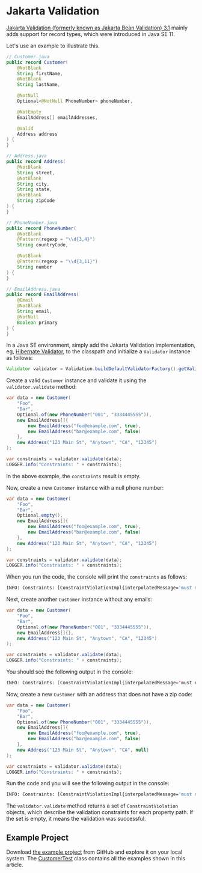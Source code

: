 # Jakarta Validation

[Jakarta Validation (formerly known as Jakarta Bean Validation) 3.1](https://jakarta.ee/specifications/bean-validation/3.1/) mainly adds support for record types, which were introduced in Java SE 11.

Let's use an example to illustrate this.

```java
// Customer.java
public record Customer(
    @NotBlank
    String firstName,
    @NotBlank
    String lastName,

    @NotNull
    Optional<@NotNull PhoneNumber> phoneNumber,

    @NotEmpty
    EmailAddress[] emailAddresses,

    @Valid
    Address address
) {
}

// Address.java
public record Address(
    @NotBlank
    String street,
    @NotBlank
    String city,
    String state,
    @NotBlank
    String zipCode
) {
}

// PhoneNumber.java
public record PhoneNumber(
    @NotBlank
    @Pattern(regexp = "\\d{3,4}")
    String countryCode,

    @NotBlank
    @Pattern(regexp = "\\d{3,11}")
    String number
) {
}

// EmailAddress.java
public record EmailAddress(
    @Email
    @NotBlank
    String email,
    @NotNull
    Boolean primary
) {
}
```

In a Java SE environment, simply add the Jakarta Validation implementation, eg, [Hibernate Validator](https://hibernate.org/validator/), to the classpath and initialize a `Validator` instance as follows:

```java
Validator validator = Validation.buildDefaultValidatorFactory().getValidator();
```

Create a valid `Customer` instance and validate it using the `validator.validate` method:

```java
var data = new Customer(
    "Foo",
    "Bar",
    Optional.of(new PhoneNumber("001", "3334445555")),
    new EmailAddress[]{
        new EmailAddress("foo@example.com", true),
        new EmailAddress("bar@example.com", false)
    },
    new Address("123 Main St", "Anytown", "CA", "12345")
);

var constraints = validator.validate(data);
LOGGER.info("Constraints: " + constraints);
```

In the above example, the `constraints` result is empty.

Now, create a new `Customer` instance with a null phone number:

```java
var data = new Customer(
    "Foo",
    "Bar",
    Optional.empty(),
    new EmailAddress[]{
        new EmailAddress("foo@example.com", true),
        new EmailAddress("bar@example.com", false)
    },
    new Address("123 Main St", "Anytown", "CA", "12345")
);

var constraints = validator.validate(data);
LOGGER.info("Constraints: " + constraints);
```

When you run the code, the console will print the `constraints` as follows:

```bash
INFO: Constraints: [ConstraintViolationImpl{interpolatedMessage='must not be null', propertyPath=phoneNumber, rootBeanClass=class com.example.Customer, messageTemplate='{jakarta.validation.constraints.NotNull.message}'}]
```

Next, create another `Customer` instance without any emails:

```java
var data = new Customer(
    "Foo",
    "Bar",
    Optional.of(new PhoneNumber("001", "3334445555")),
    new EmailAddress[]{},
    new Address("123 Main St", "Anytown", "CA", "12345")
);

var constraints = validator.validate(data);
LOGGER.info("Constraints: " + constraints);
```

You should see the following output in the console:

```java
INFO: Constraints: [ConstraintViolationImpl{interpolatedMessage='must not be empty', propertyPath=emailAddresses, rootBeanClass=class com.example.Customer, messageTemplate='{jakarta.validation.constraints.NotEmpty.message}'}]
```

Now, create a new `Customer` with an address that does not have a zip code:

```java
var data = new Customer(
    "Foo",
    "Bar",
    Optional.of(new PhoneNumber("001", "3334445555")),
    new EmailAddress[]{
        new EmailAddress("foo@example.com", true),
        new EmailAddress("bar@example.com", false)
    },
    new Address("123 Main St", "Anytown", "CA", null)
);

var constraints = validator.validate(data);
LOGGER.info("Constraints: " + constraints);
```

Run the code and you will see the following output in the console:

```bash
INFO: Constraints: [ConstraintViolationImpl{interpolatedMessage='must not be blank', propertyPath=address.zipCode, rootBeanClass=class com.example.Customer, messageTemplate='{jakarta.validation.constraints.NotBlank.message}'}]
```

The `validator.validate` method returns a set of `ConstraintViolation` objects, which describe the validation constraints for each property path. If the set is empty, it means the validation was successful.

## Example Project

Download [the example project](https://github.com/hantsy/jakartaee11-sandbox/tree/master/validation) from GitHub and explore it on your local system. The [CustomerTest](https://github.com/hantsy/jakartaee11-sandbox/blob/master/validation/src/test/java/com/example/CustomerTest.java) class contains all the examples shown in this article.

